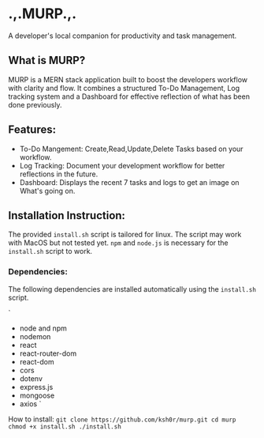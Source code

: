 # .,.MURP.,.
A developer's local companion for productivity and task management.

## What is MURP?
MURP is a MERN stack application built to boost the developers workflow with clarity and flow. It combines a structured To-Do Management, Log tracking system and a Dashboard for effective reflection of what has been done previously.

## Features:
- To-Do Mangement: Create,Read,Update,Delete Tasks based on your workflow.
- Log Tracking: Document your development workflow for better reflections in the future.
- Dashboard: Displays the recent 7 tasks and logs to get an image on What's going on.

## Installation Instruction:
The provided `install.sh` script is tailored for linux. The script may work with MacOS but not tested yet. `npm` and `node.js` is necessary for the `install.sh` script to work.

### Dependencies:
The following dependencies are installed automatically using the `install.sh` script.

`
- node and npm
- nodemon
- react
- react-router-dom
- react-dom
- cors
- dotenv
- express.js
- mongoose
- axios
`

How to install:
`
git clone https://github.com/ksh0r/murp.git
cd murp
chmod +x install.sh
./install.sh
`




